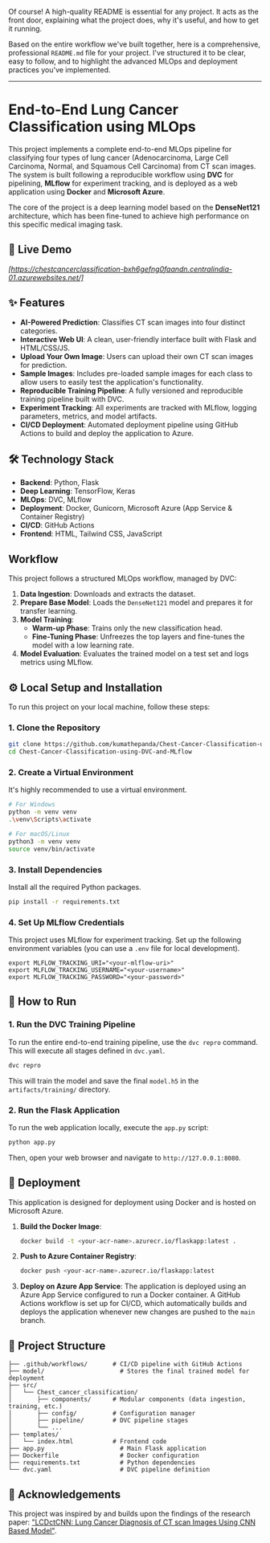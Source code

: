 Of course\! A high-quality README is essential for any project. It acts as the front door, explaining what the project does, why it's useful, and how to get it running.

Based on the entire workflow we've built together, here is a comprehensive, professional `README.md` file for your project. I've structured it to be clear, easy to follow, and to highlight the advanced MLOps and deployment practices you've implemented.

-----

# End-to-End Lung Cancer Classification using MLOps

This project implements a complete end-to-end MLOps pipeline for classifying four types of lung cancer (Adenocarcinoma, Large Cell Carcinoma, Normal, and Squamous Cell Carcinoma) from CT scan images. The system is built following a reproducible workflow using **DVC** for pipelining, **MLflow** for experiment tracking, and is deployed as a web application using **Docker** and **Microsoft Azure**.

The core of the project is a deep learning model based on the **DenseNet121** architecture, which has been fine-tuned to achieve high performance on this specific medical imaging task.

## 🚀 Live Demo

*[https://chestcancerclassification-bxh6gefng0faandn.centralindia-01.azurewebsites.net/]*

## ✨ Features

  * **AI-Powered Prediction**: Classifies CT scan images into four distinct categories.
  * **Interactive Web UI**: A clean, user-friendly interface built with Flask and HTML/CSS/JS.
  * **Upload Your Own Image**: Users can upload their own CT scan images for prediction.
  * **Sample Images**: Includes pre-loaded sample images for each class to allow users to easily test the application's functionality.
  * **Reproducible Training Pipeline**: A fully versioned and reproducible training pipeline built with DVC.
  * **Experiment Tracking**: All experiments are tracked with MLflow, logging parameters, metrics, and model artifacts.
  * **CI/CD Deployment**: Automated deployment pipeline using GitHub Actions to build and deploy the application to Azure.

## 🛠️ Technology Stack

  * **Backend**: Python, Flask
  * **Deep Learning**: TensorFlow, Keras
  * **MLOps**: DVC, MLflow
  * **Deployment**: Docker, Gunicorn, Microsoft Azure (App Service & Container Registry)
  * **CI/CD**: GitHub Actions
  * **Frontend**: HTML, Tailwind CSS, JavaScript

## Workflow

This project follows a structured MLOps workflow, managed by DVC:

1.  **Data Ingestion**: Downloads and extracts the dataset.
2.  **Prepare Base Model**: Loads the `DenseNet121` model and prepares it for transfer learning.
3.  **Model Training**:
      * **Warm-up Phase**: Trains only the new classification head.
      * **Fine-Tuning Phase**: Unfreezes the top layers and fine-tunes the model with a low learning rate.
4.  **Model Evaluation**: Evaluates the trained model on a test set and logs metrics using MLflow.

## ⚙️ Local Setup and Installation

To run this project on your local machine, follow these steps:

### **1. Clone the Repository**

```bash
git clone https://github.com/kumathepanda/Chest-Cancer-Classification-using-DVC-and-MLflow.git
cd Chest-Cancer-Classification-using-DVC-and-MLflow
```

### **2. Create a Virtual Environment**

It's highly recommended to use a virtual environment.

```bash
# For Windows
python -m venv venv
.\venv\Scripts\activate

# For macOS/Linux
python3 -m venv venv
source venv/bin/activate
```

### **3. Install Dependencies**

Install all the required Python packages.

```bash
pip install -r requirements.txt
```

### **4. Set Up MLflow Credentials**

This project uses MLflow for experiment tracking. Set up the following environment variables (you can use a `.env` file for local development).

```
export MLFLOW_TRACKING_URI="<your-mlflow-uri>"
export MLFLOW_TRACKING_USERNAME="<your-username>"
export MLFLOW_TRACKING_PASSWORD="<your-password>"
```

## 🚀 How to Run

### **1. Run the DVC Training Pipeline**

To run the entire end-to-end training pipeline, use the `dvc repro` command. This will execute all stages defined in `dvc.yaml`.

```bash
dvc repro
```

This will train the model and save the final `model.h5` in the `artifacts/training/` directory.

### **2. Run the Flask Application**

To run the web application locally, execute the `app.py` script:

```bash
python app.py
```

Then, open your web browser and navigate to `http://127.0.0.1:8080`.

## 🚢 Deployment

This application is designed for deployment using Docker and is hosted on Microsoft Azure.

1.  **Build the Docker Image**:
    ```bash
    docker build -t <your-acr-name>.azurecr.io/flaskapp:latest .
    ```
2.  **Push to Azure Container Registry**:
    ```bash
    docker push <your-acr-name>.azurecr.io/flaskapp:latest
    ```
3.  **Deploy on Azure App Service**: The application is deployed using an Azure App Service configured to run a Docker container. A GitHub Actions workflow is set up for CI/CD, which automatically builds and deploys the application whenever new changes are pushed to the `main` branch.

## 📂 Project Structure

```
├── .github/workflows/       # CI/CD pipeline with GitHub Actions
├── model/                     # Stores the final trained model for deployment
├── src/
│   └── Chest_cancer_classification/
│       ├── components/      # Modular components (data ingestion, training, etc.)
│       ├── config/          # Configuration manager
│       ├── pipeline/        # DVC pipeline stages
│       └── ...
├── templates/
│   └── index.html           # Frontend code
├── app.py                     # Main Flask application
├── Dockerfile                 # Docker configuration
├── requirements.txt           # Python dependencies
└── dvc.yaml                   # DVC pipeline definition
```

## 🙏 Acknowledgements

This project was inspired by and builds upon the findings of the research paper: ["LCDctCNN: Lung Cancer Diagnosis of CT scan Images Using CNN Based Model"](https://www.google.com/search?q=https://example.com/link-to-paper).

